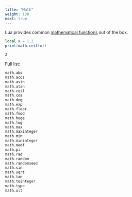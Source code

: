 ```yaml
---
title: "Math"
weight: 130
next: true
---
```


Lua provides common [mathematical functions](http://www.lua.org/manual/5.4/manual.html#6.7) out of the box.

```lua
local x = 1.2
print(math.ceil(x))
```

```txt {.fs90 .output}
2
```

Full list:

```txt
math.abs
math.acos
math.asin
math.atan
math.ceil
math.cos
math.deg
math.exp
math.floor
math.fmod
math.huge
math.log
math.max
math.maxinteger
math.min
math.mininteger
math.modf
math.pi
math.rad
math.random
math.randomseed
math.sin
math.sqrt
math.tan
math.tointeger
math.type
math.ult
```
